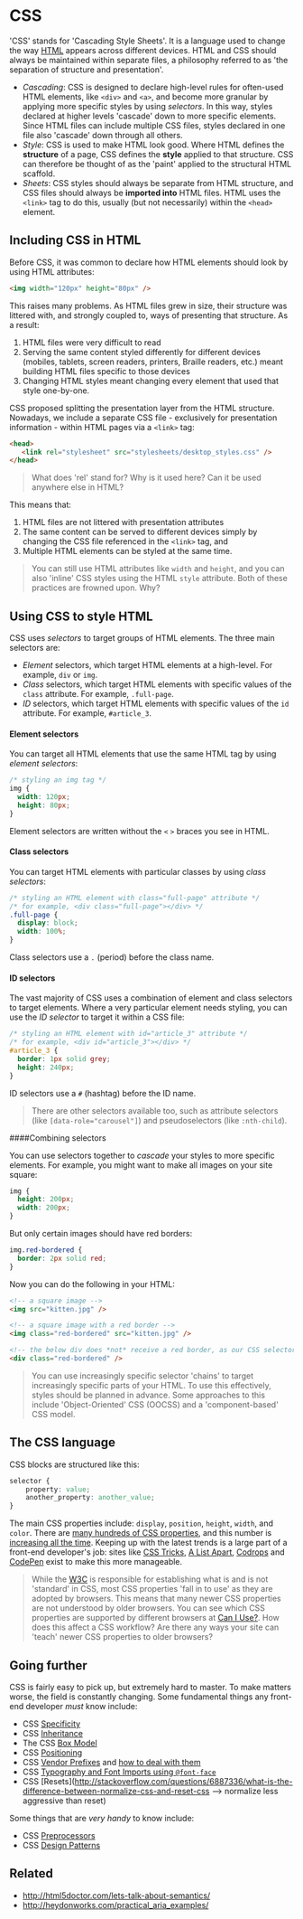 CSS
====

'CSS' stands for 'Cascading Style Sheets'. It is a language used to change the way [HTML](html.md) appears across different devices. HTML and CSS should always be maintained within separate files, a philosophy referred to as 'the separation of structure and presentation'.

- _Cascading_: CSS is designed to declare high-level rules for often-used HTML elements, like `<div>` and `<a>`, and become more granular by applying more specific styles by using _selectors_. In this way, styles declared at higher levels 'cascade' down to more specific elements. Since HTML files can include multiple CSS files, styles declared in one file also 'cascade' down through all others.
- _Style_: CSS is used to make HTML look good. Where HTML defines the **structure** of a page, CSS defines the **style** applied to that structure. CSS can therefore be thought of as the 'paint' applied to the structural HTML scaffold.
- _Sheets_: CSS styles should always be separate from HTML structure, and CSS files should always be **imported into** HTML files. HTML uses the `<link>` tag to do this, usually (but not necessarily) within the `<head>` element.

## Including CSS in HTML

Before CSS, it was common to declare how HTML elements should look by using HTML attributes:

```html
<img width="120px" height="80px" />
```

This raises many problems. As HTML files grew in size, their structure was littered with, and strongly coupled to, ways of presenting that structure. As a result:

1. HTML files were very difficult to read
2. Serving the same content styled differently for different devices (mobiles, tablets, screen readers, printers, Braille readers, etc.) meant building HTML files specific to those devices
3. Changing HTML styles meant changing every element that used that style one-by-one.

CSS proposed splitting the presentation layer from the HTML structure. Nowadays, we include a separate CSS file - exclusively for presentation information - within HTML pages via a `<link>` tag:

```html
<head>
   <link rel="stylesheet" src="stylesheets/desktop_styles.css" />
</head>
```
> What does 'rel' stand for? Why is it used here? Can it be used anywhere else in HTML?

This means that:

1. HTML files are not littered with presentation attributes
2. The same content can be served to different devices simply by changing the CSS file referenced in the `<link>` tag, and
3. Multiple HTML elements can be styled at the same time.

> You can still use HTML attributes like `width` and `height`, and you can also 'inline' CSS styles using the HTML `style` attribute. Both of these practices are frowned upon. Why?

## Using CSS to style HTML

CSS uses _selectors_ to target groups of HTML elements. The three main selectors are:

- _Element_ selectors, which target HTML elements at a high-level. For example, `div` or `img`.
- _Class_ selectors, which target HTML elements with specific values of the `class` attribute. For example, `.full-page`.
- _ID_ selectors, which target HTML elements with specific values of the `id` attribute. For example, `#article_3`.

#### Element selectors

You can target all HTML elements that use the same HTML tag by using _element selectors_:

```css
/* styling an img tag */
img {
  width: 120px;
  height: 80px;
}
```

Element selectors are written without the `<` `>` braces you see in HTML.

#### Class selectors

You can target HTML elements with particular classes by using _class selectors_:

```css
/* styling an HTML element with class="full-page" attribute */
/* for example, <div class="full-page"></div> */
.full-page {
  display: block;
  width: 100%;
}
```

Class selectors use a `.` (period) before the class name.

#### ID selectors

The vast majority of CSS uses a combination of element and class selectors to target elements. Where a very particular element needs styling, you can use the _ID selector_ to target it within a CSS file:

```css
/* styling an HTML element with id="article_3" attribute */
/* for example, <div id="article_3"></div> */
#article_3 {
  border: 1px solid grey;
  height: 240px;
}
```

ID selectors use a `#` (hashtag) before the ID name.

> There are other selectors available too, such as attribute selectors (like `[data-role="carousel"]`) and pseudoselectors (like `:nth-child`).

####Combining selectors

You can use selectors together to _cascade_ your styles to more specific elements. For example, you might want to make all images on your site square:

```css
img {
  height: 200px;
  width: 200px;
}
```

But only certain images should have red borders:

```css
img.red-bordered {
  border: 2px solid red;
}
```

Now you can do the following in your HTML:

```html
<!-- a square image -->
<img src="kitten.jpg" />

<!-- a square image with a red border -->
<img class="red-bordered" src="kitten.jpg" />

<!-- the below div does *not* receive a red border, as our CSS selector applies to only img tags -->
<div class="red-bordered" />
```

> You can use increasingly specific selector 'chains' to target increasingly specific parts of your HTML. To use this effectively, styles should be planned in advance. Some approaches to this include 'Object-Oriented' CSS (OOCSS) and a 'component-based' CSS model.

## The CSS language

CSS blocks are structured like this:

```css
selector {
	property: value;
	another_property: another_value;
}
```

The main CSS properties include: `display`, `position`, `height`, `width`, and `color`. There are [many hundreds of CSS properties](https://developer.mozilla.org/en-US/docs/Web/CSS), and this number is [increasing all the time](http://hakim.se/experiments). Keeping up with the latest trends is a large part of a front-end developer's job: sites like [CSS Tricks](http://css-tricks.com), [A List Apart](http://alistapart.com), [Codrops](http://tympanus.net/codrops/) and [CodePen](http://codepen.io) exist to make this more manageable.

> While the [W3C](http://w3c.org) is responsible for establishing what is and is not 'standard' in CSS, most CSS properties 'fall in to use' as they are adopted by browsers. This means that many newer CSS properties are not understood by older browsers. You can see which CSS properties are supported by different browsers at [Can I Use?](http://caniuse.com/). How does this affect a CSS workflow? Are there any ways your site can 'teach' newer CSS properties to older browsers?

## Going further

CSS is fairly easy to pick up, but extremely hard to master. To make matters worse, the field is constantly changing. Some fundamental things any front-end developer _must_ know include:

- CSS [Specificity](https://developer.mozilla.org/en-US/docs/Web/CSS/Specificity)
- CSS [Inheritance](http://reference.sitepoint.com/css/inheritance)
- The CSS [Box Model](https://developer.mozilla.org/en-US/docs/Web/CSS/box_model)
- CSS [Positioning](http://learnlayout.com/position.html)
- CSS [Vendor Prefixes](http://webdesign.about.com/od/css/a/css-vendor-prefixes.htm) and [how to deal with them](https://css-tricks.com/how-to-deal-with-vendor-prefixes/)
- CSS [Typography and Font Imports using `@font-face`](http://learn.shayhowe.com/html-css/working-with-typography/)
- CSS [Resets](http://stackoverflow.com/questions/6887336/what-is-the-difference-between-normalize-css-and-reset-css --> normalize less aggressive than reset)

Some things that are _very handy_ to know include:

- CSS [Preprocessors](http://www.sitepoint.com/6-current-options-css-preprocessors/)
- CSS [Design Patterns](http://www.sitepoint.com/css-architectures-scalable-and-modular-approaches/)

## Related

* http://html5doctor.com/lets-talk-about-semantics/
* http://heydonworks.com/practical_aria_examples/
